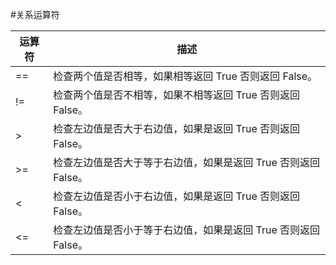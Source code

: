#关系运算符

| 运算符 | 描述 |
|--|--|
| == | 检查两个值是否相等，如果相等返回 True 否则返回 False。|
| !=  | 检查两个值是否不相等，如果不相等返回 True 否则返回 False。|
| >  | 检查左边值是否大于右边值，如果是返回 True 否则返回 False。|
| >=  | 检查左边值是否大于等于右边值，如果是返回 True 否则返回 False。|
| <  | 检查左边值是否小于右边值，如果是返回 True 否则返回 False。|
| <= | 检查左边值是否小于等于右边值，如果是返回 True 否则返回 False。|